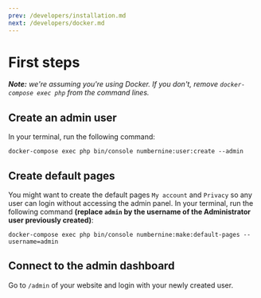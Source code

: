 ```yaml
---
prev: /developers/installation.md
next: /developers/docker.md
---
```


# First steps

_**Note:** we're assuming you're using Docker. If you don't, remove _`docker-compose exec php`_ from the command lines._

## Create an admin user

In your terminal, run the following command:
```
docker-compose exec php bin/console numbernine:user:create --admin
```

## Create default pages

You might want to create the default pages `My account` and `Privacy` so any user can login without accessing the admin panel.
In your terminal, run the following command **(replace `admin` by the username of the Administrator user previously created)**:
```
docker-compose exec php bin/console numbernine:make:default-pages --username=admin
```

## Connect to the admin dashboard

Go to `/admin` of your website and login with your newly created user.

